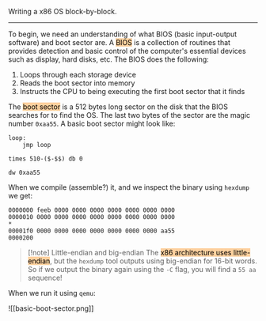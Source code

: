Writing a x86 OS block-by-block.

---

To begin, we need an understanding of what BIOS (basic input-output software) and boot sector are. A <mark style="background: #FFB86CA6;">BIOS</mark> is a collection of routines that provides detection and basic control of the computer's essential devices such as display, hard disks, etc. The BIOS does the following:

1. Loops through each storage device
2. Reads the boot sector into memory
3. Instructs the CPU to being executing the first boot sector that it finds

The <mark style="background: #FFB86CA6;">boot sector</mark> is a 512 bytes long sector on the disk that the BIOS searches for to find the OS. The last two bytes of the sector are the magic number `0xaa55`. A basic boot sector might look like:

```assembly
loop:
	jmp loop

times 510-($-$$) db 0

dw 0xaa55
```

When we compile (assemble?) it, and we inspect the binary using `hexdump` we get:

```
0000000 feeb 0000 0000 0000 0000 0000 0000 0000
0000010 0000 0000 0000 0000 0000 0000 0000 0000
*
00001f0 0000 0000 0000 0000 0000 0000 0000 aa55
0000200
```

>[!note] Little-endian and big-endian
>The <mark style="background: #FFB86CA6;">x86 architecture uses little-endian</mark>, but the `hexdump` tool outputs using big-endian for 16-bit words. So if we output the binary again using the `-C` flag, you will find a `55 aa` sequence!

When we run it using `qemu`:

![[basic-boot-sector.png]]
